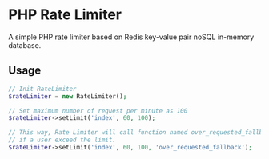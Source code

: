 # PHP Rate Limiter
A simple PHP rate limiter based on Redis key-value pair noSQL in-memory database.

## Usage
```php
// Init RateLimiter
$rateLimiter = new RateLimiter();

// Set maximum number of request per minute as 100
$rateLimiter->setLimit('index', 60, 100);

// This way, Rate Limiter will call function named over_requested_fallback
// if a user exceed the limit.
$rateLimiter->setLimit('index', 60, 100, 'over_requested_fallback');
```

